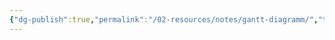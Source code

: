 ```yaml
---
{"dg-publish":true,"permalink":"/02-resources/notes/gantt-diagramm/","tags":["projektmanagement","GFN/LFF4"],"updated":"2024-08-22T15:29:01.618+02:00"}
---
```


